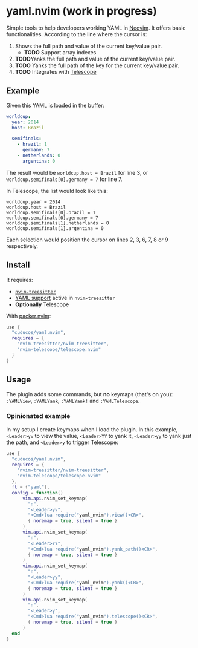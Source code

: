 # yaml.nvim (work in progress)

Simple tools to help developers working YAML in [Neovim](https://neovim.io). It
offers basic functionalities. According to the line where the cursor is:

1. Shows the full path and value of the current key/value pair.
    * **TODO** Support array indexes
1. **TODO**Yanks the full path and value of the current key/value pair.
1. **TODO** Yanks the full path of the key for the current key/value pair.
1. **TODO** Integrates with [Telescope](https://github.com/nvim-telescope/telescope.nvim)

## Example

Given this YAML is loaded in the buffer:

```yaml
worldcup:
  year: 2014
  host: Brazil

  semifinals:
    - brazil: 1
      germany: 7
    - netherlands: 0
      argentina: 0
```

The result would be `worldcup.host = Brazil` for line 3, or
`worldcup.semifinals[0].germany = 7` for line 7.

In Telescope, the list would look like this:

```
worldcup.year = 2014
worldcup.host = Brazil
worldcup.semifinals[0].brazil = 1
worldcup.semifinals[0].germany = 7
worldcup.semifinals[1].netherlands = 0
worldcup.semifinals[1].argentina = 0
```

Each selection would position the cursor on lines 2, 3, 6, 7, 8 or 9
respectively.

## Install

It requires:
  * [`nvim-treesitter`](https://github.com/nvim-treesitter/nvim-treesitter)
  * [YAML support](https://github.com/ikatyang/tree-sitter-yaml) active in
    `nvim-treesitter`
  * **Optionally** Telescope

With [packer.nvim](https://github.com/wbthomason/packer.nvim):

```lua
use {
  "cuducos/yaml.nvim",
  requires = {
    "nvim-treesitter/nvim-treesitter",
    "nvim-telescope/telescope.nvim"
  }
}
```

## Usage

The plugin adds some commands, but **no** keymaps (that's on you): `:YAMLView`,
`:YAMLYank`, `:YAMLYank!` and `:YAMLTelescope`.

### Opinionated example

In my setup I create keymaps when I load the plugin. In this example, 
`<Leader>yv` to view the value, `<Leader>YY` to yank it, `<Leader>yy` to yank
just the path, and `<Leader>y` to trigger Telescope:

```lua
use {
  "cuducos/yaml.nvim",
  requires = {
    "nvim-treesitter/nvim-treesitter",
    "nvim-telescope/telescope.nvim"
  },
  ft = {"yaml"},
  config = function()
      vim.api.nvim_set_keymap(
        "n",
        "<Leader>yv",
        "<Cmd>lua require("yaml_nvim").view()<CR>",
        { noremap = true, silent = true }
      )
      vim.api.nvim_set_keymap(
        "n",
        "<Leader>YY",
        "<Cmd>lua require("yaml_nvim").yank_path()<CR>",
        { noremap = true, silent = true }
      )
      vim.api.nvim_set_keymap(
        "n",
        "<Leader>yy",
        "<Cmd>lua require("yaml_nvim").yank()<CR>",
        { noremap = true, silent = true }
      )
      vim.api.nvim_set_keymap(
        "n",
        "<Leader>y",
        "<Cmd>lua require("yaml_nvim").telescope()<CR>",
        { noremap = true, silent = true }
      )
  end
}
```

